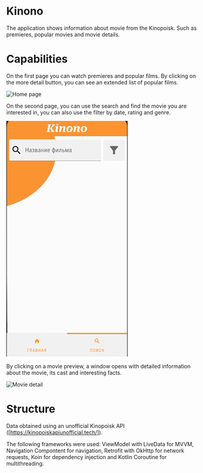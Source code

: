 # Kinono
The application shows information about movie from the Kinopoisk. Such as premieres, popular movies and movie details.

# Capabilities
On the first page you can watch premieres and popular films. By clicking on the  more detail button, you can see an extended list of popular films.

![](illustrations/home_page.gif "Home page")

On the second page, you can use the search and find the movie you are interested in, you can also use the filter by date, rating and genre.

![](illustrations/search_page.gif "Search page")

By clicking on a movie preview, a window opens with detailed information about the movie, its cast and interesting facts.

![](illustrations/movie_detail.gif "Movie detail")

# Structure
Data obtained using an unofficial Kinopoisk API ([https://kinopoiskapiunofficial.tech/]).  

The following frameworks were used: ViewModel with LiveData for MVVM, Navigation Compontent for navigation, Retrofit with OkHttp for network requests,
Koin for dependency injection and Kotlin Coroutine for multithreading.

